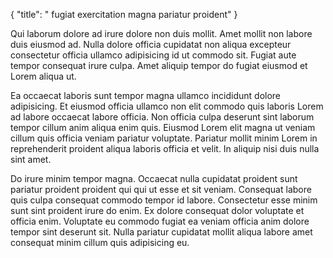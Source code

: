 {
  "title": " fugiat exercitation magna pariatur proident"
}

Qui laborum dolore ad irure dolore non duis mollit. Amet mollit non labore duis eiusmod ad. Nulla dolore officia cupidatat non aliqua excepteur consectetur officia ullamco adipisicing id ut commodo sit. Fugiat aute tempor consequat irure culpa. Amet aliquip tempor do fugiat eiusmod et Lorem aliqua ut.

Ea occaecat laboris sunt tempor magna ullamco incididunt dolore adipisicing. Et eiusmod officia ullamco non elit commodo quis laboris Lorem ad labore occaecat labore officia. Non officia culpa deserunt sint laborum tempor cillum anim aliqua enim quis. Eiusmod Lorem elit magna ut veniam cillum quis officia veniam pariatur voluptate. Pariatur mollit minim Lorem in reprehenderit proident aliqua laboris officia et velit. In aliquip nisi duis nulla sint amet.

Do irure minim tempor magna. Occaecat nulla cupidatat proident sunt pariatur proident proident qui qui ut esse et sit veniam. Consequat labore quis culpa consequat commodo tempor id labore. Consectetur esse minim sunt sint proident irure do enim. Ex dolore consequat dolor voluptate et officia enim. Voluptate eu commodo fugiat ea veniam officia anim dolore tempor sint deserunt sit. Nulla pariatur cupidatat mollit aliqua labore amet consequat minim cillum quis adipisicing eu.